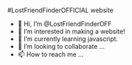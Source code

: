#LostFriendFinderOFFICIAL website

- 👋 Hi, I’m @LostFriendFinderOFF
- 👀 I’m interested in making a website!
- 🌱 I’m currently learning javascript.
- 💞️ I’m looking to collaborate ...
- 📫 How to reach me ...

<!---
LostFriendFinderOFF/LostFriendFinderOFF is a ✨ special ✨ repository because its `README.md` (this file) appears on your GitHub profile.
You can click the Preview link to take a look at your changes.
--->
